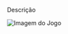 Descrição




![Imagem do Jogo](https://user-images.githubusercontent.com/111016726/206876616-1cc8803b-b7f4-4091-ab9e-ad8c249fae8e.png)
